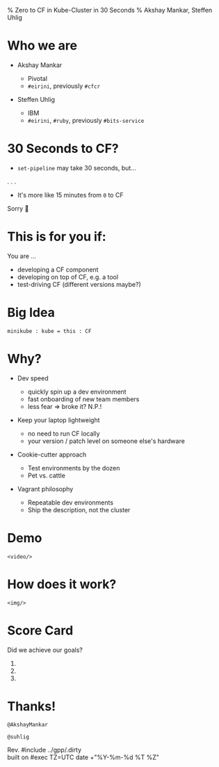 % Zero to CF in Kube-Cluster in 30 Seconds
% Akshay Mankar, Steffen Uhlig

# Who we are

- Akshay Mankar
  * Pivotal
  * `#eirini`, previously `#cfcr`

- Steffen Uhlig
  * IBM
  * `#eirini`, `#ruby`, previously `#bits-service`

# 30 Seconds to CF?

* `set-pipeline` may take 30 seconds, but...

. . .

* It's more like 15 minutes from `0` to CF

Sorry 🤠

# This is for you if:

You are ...

* developing a CF component
* developing on top of CF, e.g. a tool
* test-driving CF (different versions maybe?)

# Big Idea

`minikube : kube = this : CF`

# Why?

* Dev speed
  - quickly spin up a dev environment
  - fast onboarding of new team members
  - less fear
    => broke it? N.P.!

* Keep your laptop lightweight
  - no need to run CF locally
  - your version / patch level on someone else's hardware

* Cookie-cutter approach
  - Test environments by the dozen
  - Pet vs. cattle

* Vagrant philosophy
  - Repeatable dev environments
  - Ship the description, not the cluster

# Demo

`<video/>`

# How does it work?

`<img/>`

# Score Card

Did we achieve our goals?

1.
1.
1.

# Thanks!

`@AkshayMankar`

`@suhlig`

<div class="mini">
  Rev.
  #include ../gpp/.dirty

  <br/>
  built on
  #exec TZ=UTC date +"%Y-%m-%d %T %Z"
 </div>
